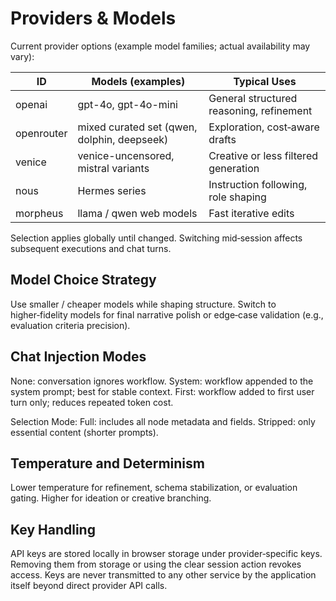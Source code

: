 # Providers & Models

Current provider options (example model families; actual availability may vary):

| ID | Models (examples) | Typical Uses |
|----|-------------------|--------------|
| openai | gpt-4o, gpt-4o-mini | General structured reasoning, refinement |
| openrouter | mixed curated set (qwen, dolphin, deepseek) | Exploration, cost‑aware drafts |
| venice | venice-uncensored, mistral variants | Creative or less filtered generation |
| nous | Hermes series | Instruction following, role shaping |
| morpheus | llama / qwen web models | Fast iterative edits |

Selection applies globally until changed. Switching mid‑session affects subsequent executions and chat turns.

## Model Choice Strategy
Use smaller / cheaper models while shaping structure. Switch to higher‑fidelity models for final narrative polish or edge‑case validation (e.g., evaluation criteria precision).

## Chat Injection Modes
None: conversation ignores workflow.
System: workflow appended to the system prompt; best for stable context.
First: workflow added to first user turn only; reduces repeated token cost.

Selection Mode:
Full: includes all node metadata and fields.
Stripped: only essential content (shorter prompts).

## Temperature and Determinism
Lower temperature for refinement, schema stabilization, or evaluation gating. Higher for ideation or creative branching.

## Key Handling
API keys are stored locally in browser storage under provider‑specific keys. Removing them from storage or using the clear session action revokes access. Keys are never transmitted to any other service by the application itself beyond direct provider API calls.


